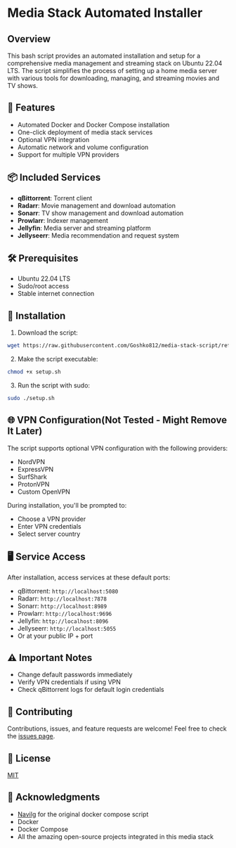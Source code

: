 # Media Stack Automated Installer

## Overview

This bash script provides an automated installation and setup for a comprehensive media management and streaming stack on Ubuntu 22.04 LTS. The script simplifies the process of setting up a home media server with various tools for downloading, managing, and streaming movies and TV shows.

## 🚀 Features

- Automated Docker and Docker Compose installation
- One-click deployment of media stack services
- Optional VPN integration
- Automatic network and volume configuration
- Support for multiple VPN providers

## 📦 Included Services

- **qBittorrent**: Torrent client
- **Radarr**: Movie management and download automation
- **Sonarr**: TV show management and download automation
- **Prowlarr**: Indexer management
- **Jellyfin**: Media server and streaming platform
- **Jellyseerr**: Media recommendation and request system

## 🛠️ Prerequisites

- Ubuntu 22.04 LTS
- Sudo/root access
- Stable internet connection

## 🔧 Installation

1. Download the script:
```bash
wget https://raw.githubusercontent.com/Goshko812/media-stack-script/refs/heads/main/setup.sh
```

2. Make the script executable:
```bash
chmod +x setup.sh
```

3. Run the script with sudo:
```bash
sudo ./setup.sh
```

## 🌐 VPN Configuration(Not Tested - Might Remove It Later)

The script supports optional VPN configuration with the following providers:
- NordVPN
- ExpressVPN
- SurfShark
- ProtonVPN
- Custom OpenVPN

During installation, you'll be prompted to:
- Choose a VPN provider
- Enter VPN credentials
- Select server country

## 🖥️ Service Access

After installation, access services at these default ports:
- qBittorrent: `http://localhost:5080`
- Radarr: `http://localhost:7878`
- Sonarr: `http://localhost:8989`
- Prowlarr: `http://localhost:9696`
- Jellyfin: `http://localhost:8096`
- Jellyseerr: `http://localhost:5055`
- Or at your public IP + port

## ⚠️ Important Notes

- Change default passwords immediately
- Verify VPN credentials if using VPN
- Check qBittorrent logs for default login credentials

## 🤝 Contributing

Contributions, issues, and feature requests are welcome! Feel free to check the [issues page](https://github.com/Goshko812/media-stack-script/issues).

## 📝 License

[MIT](https://github.com/Goshko812/media-stack-script/blob/main/LICENSE)

## 🙏 Acknowledgments
- [Navilg](https://github.com/navilg/media-stack) for the original docker compose script
- Docker
- Docker Compose
- All the amazing open-source projects integrated in this media stack

